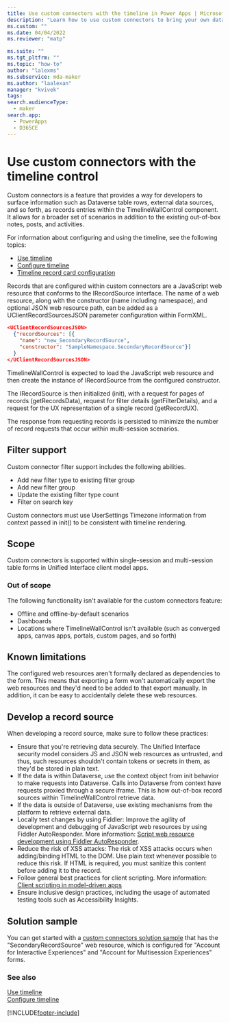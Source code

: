 ```yaml
---
title: Use custom connectors with the timeline in Power Apps | MicrosoftDocs
description: "Learn how to use custom connectors to bring your own data, such as records, to the timeline in Power Apps."
ms.custom: ""
ms.date: 04/04/2022
ms.reviewer: "matp"

ms.suite: ""
ms.tgt_pltfrm: ""
ms.topic: "how-to"
author: "lalexms"
ms.subservice: mda-maker
ms.author: "laalexan"
manager: "kvivek"
tags: 
search.audienceType: 
  - maker
search.app: 
  - PowerApps
  - D365CE
---
```



# Use custom connectors with the timeline control

Custom connectors is a feature that provides a way for developers to surface information such as Dataverse table rows, external data sources, and so forth, as records entries within the TimelineWallControl component. It allows for a broader set of scenarios in addition to the existing out-of-box notes, posts, and activities.

For information about configuring and using the timeline, see the following topics:

- [Use timeline](/powerapps/user/add-activities)
- [Configure timeline](set-up-timeline-control.md)
- [Timeline record card configuration](set-up-timeline-control.md#create-and-use-card-forms-in-timeline)

Records that are configured within custom connectors are a JavaScript web resource that conforms to the IRecordSource interface. The name of a web resource, along with the constructor (name including namespace), and optional JSON web resource path, can be added as a UClientRecordSourcesJSON parameter configuration within FormXML.

```json
<UClientRecordSourcesJSON>
  {"recordSources": [{
    "name": "new_SecondaryRecordSource", 
    "constructor": "SampleNamespace.SecondaryRecordSource"}]
  }
</UClientRecordSourcesJSON>
```

TimelineWallControl is expected to load the JavaScript web resource and then create the instance of IRecordSource from the configured constructor.

The IRecordSource is then initialized (init), with a request for pages of records (getRecordsData), request for filter details (getFilterDetails), and a request for the UX representation of a single record (getRecordUX).

The response from requesting records is persisted to minimize the number of record requests that occur within multi-session scenarios.

## Filter support

Custom connector filter support includes the following abilities.

- Add new filter type to existing filter group
- Add new filter group
- Update the existing filter type count
- Filter on search key

Custom connectors must use UserSettings Timezone information from context passed in init() to be consistent with timeline rendering.

## Scope

Custom connectors is supported within single-session and multi-session table forms in Unified Interface client model apps.

### Out of scope
The following functionality isn't available for the custom connectors feature:
- Offline and offline-by-default scenarios
- Dashboards
- Locations where TimelineWallControl isn't available (such as converged apps, canvas apps, portals, custom pages, and so forth)

## Known limitations

The configured web resources aren't formally declared as dependencies to the form. This means that exporting a form won't automatically export the web resources and they'd need to be added to that export manually. In addition, it can be easy to accidentally delete these web resources.

## Develop a record source

When developing a record source, make sure to follow these practices:

- Ensure that you're retrieving data securely. The Unified Interface security model considers JS and JSON web resources as untrusted, and thus, such resources shouldn't contain tokens or secrets in them, as they'd be stored in plain text.
- If the data is within Dataverse, use the context object from init behavior to make requests into Dataverse. Calls into Dataverse from context have requests proxied through a secure iframe. This is how out-of-box record sources within TimelineWallControl retrieve data.
- If the data is outside of Dataverse, use existing mechanisms from the platform to retrieve external data.
- Locally test changes by using Fiddler: Improve the agility of development and debugging of JavaScript web resources by using Fiddler AutoResponder. More information: [Script web resource development using Fiddler AutoResponder](/powerapps/developer/model-driven-apps/streamline-javascript-development-fiddler-autoresponder).
- Reduce the risk of XSS attacks: The risk of XSS attacks occurs when adding/binding HTML to the DOM. Use plain text whenever possible to reduce this risk. If HTML is required, you must sanitize this content before adding it to the record.
- Follow general best practices for client scripting. More information: [Client scripting in model-driven apps](/powerapps/developer/model-driven-apps/clientapi/client-scripting-best-practices)
- Ensure inclusive design practices, including the usage of automated testing tools such as Accessibility Insights.

## Solution sample

You can get started with a [custom connectors solution sample](https://github.com/microsoft/PowerApps-Samples/tree/master/model-driven-apps/custom-connectors/SecondaryRecordSource/solution) that has the "SecondaryRecordSource" web resource, which is configured for "Account for Interactive Experiences" and "Account for Multisession Experiences" forms.

### See also

[Use timeline](/powerapps/user/add-activities)<br>
[Configure timeline](set-up-timeline-control.md)<br>


[!INCLUDE[footer-include](../../includes/footer-banner.md)]
